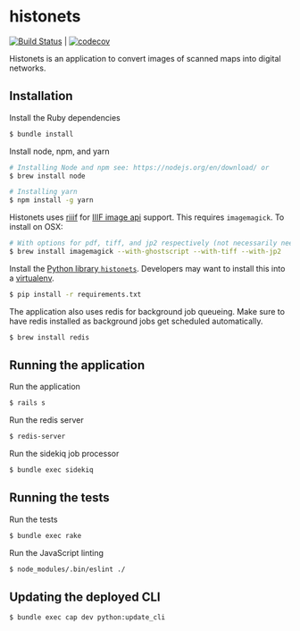 # histonets
[![Build Status](https://travis-ci.org/sul-cidr/histonets.svg?branch=master)](https://travis-ci.org/sul-cidr/histonets) | [![codecov](https://codecov.io/gh/sul-cidr/histonets/branch/master/graph/badge.svg)](https://codecov.io/gh/sul-cidr/histonets)

Histonets is an application to convert images of scanned maps into digital networks.

## Installation

Install the Ruby dependencies
```sh
$ bundle install
```

Install node, npm, and yarn
```sh
# Installing Node and npm see: https://nodejs.org/en/download/ or
$ brew install node

# Installing yarn
$ npm install -g yarn
```

Histonets uses [riiif](https://github.com/curationexperts/riiif) for [IIIF image api](http://iiif.io/api/image/2.1/) support. This requires `imagemagick`. To install on OSX:

```sh
# With options for pdf, tiff, and jp2 respectively (not necessarily needed)
$ brew install imagemagick --with-ghostscript --with-tiff --with-jp2
```

Install the [Python library `histonets`](https://github.com/sul-cidr/histonets-cv). Developers may want to install this into a [virtualenv](http://docs.python-guide.org/en/latest/dev/virtualenvs/).

```sh
$ pip install -r requirements.txt
```

The application also uses redis for background job queueing. Make sure to have redis installed as background jobs get scheduled automatically.

```sh
$ brew install redis
```

## Running the application

Run the application
```sh
$ rails s
```

Run the redis server
```sh
$ redis-server
```

Run the sidekiq job processor
```sh
$ bundle exec sidekiq
```

## Running the tests

Run the tests
```sh
$ bundle exec rake
```

Run the JavaScript linting
```sh
$ node_modules/.bin/eslint ./
```

## Updating the deployed CLI

```sh
$ bundle exec cap dev python:update_cli
```
